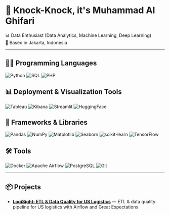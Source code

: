 # 🚪 Knock-Knock, it's **Muhammad Al Ghifari**

📊 Data Enthusiast (Data Analytics, Machine Learning, Deep Learning)  
📍 Based in Jakarta, Indonesia

---

## 🧑‍💻 Programming Languages
![Python](https://img.shields.io/badge/Python-3776AB?style=flat-square&logo=python&logoColor=white)
![SQL](https://img.shields.io/badge/SQL-025E8C?style=flat-square&logo=postgresql&logoColor=white)
![PHP](https://img.shields.io/badge/PHP-777BB4?style=flat-square&logo=php&logoColor=white)


## 📊 Deployment & Visualization Tools
![Tableau](https://img.shields.io/badge/Tableau-E97627?logo=tableau&logoColor=white)
![Kibana](https://img.shields.io/badge/Kibana-005571?logo=kibana&logoColor=white)
![Streamlit](https://img.shields.io/badge/Streamlit-FF4B4B?logo=streamlit&logoColor=white)
![HuggingFace](https://img.shields.io/badge/HuggingFace-FFD21E?logo=huggingface&logoColor=black)

## 🧰 Frameworks & Libraries
![Pandas](https://img.shields.io/badge/Pandas-150458?logo=pandas&logoColor=white)
![NumPy](https://img.shields.io/badge/NumPy-013243?logo=numpy&logoColor=white)
![Matplotlib](https://img.shields.io/badge/Matplotlib-11557C?logo=plotly&logoColor=white)
![Seaborn](https://img.shields.io/badge/Seaborn-4C8CBF?logo=python&logoColor=white)
![scikit-learn](https://img.shields.io/badge/scikit--learn-F7931E?logo=scikitlearn&logoColor=white)
![TensorFlow](https://img.shields.io/badge/TensorFlow-FF6F00?logo=tensorflow&logoColor=white)

## 🛠️ Tools
![Docker](https://img.shields.io/badge/Docker-2496ED?logo=docker&logoColor=white)
![Apache Airflow](https://img.shields.io/badge/Apache%20Airflow-017CEE?logo=apacheairflow&logoColor=white)
![PostgreSQL](https://img.shields.io/badge/PostgreSQL-336791?logo=postgresql&logoColor=white)
![Git](https://img.shields.io/badge/Git-F05032?logo=git&logoColor=white)

---

## 📦 Projects
- [**LogiSight: ETL & Data Quality for US Logistics**](https://github.com/alghfrimh/ETL-Data-Quality-for-US-Logistics) — ETL & data quality pipeline for US logistics with Airflow and Great Expectations
